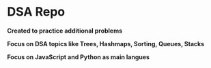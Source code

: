 # DSA Repo

**Created to practice additional problems**

**Focus on DSA topics like Trees, Hashmaps, Sorting, Queues, Stacks**

**Focus on JavaScript and Python as main langues**
